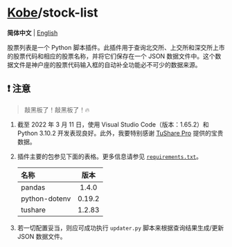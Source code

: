 # [Kobe](../../../..)/stock-list

**简体中文** | [English](./README-en.md)

股票列表是一个 Python 脚本插件。此插件用于查询北交所、上交所和深交所上市的股票代码和相应的股票名称，并将它们保存在一个 JSON 数据文件中。这个数据文件是神户座的股票代码输入框的自动补全功能必不可少的数据来源。

## ❗ 注意

> 敲黑板了！敲黑板了！🔥

1. 截至 2022 年 3 月 11 日，使用 Visual Studio Code（版本：1.65.2）和 Python 3.10.2 开发表现良好。此外，我要特别感谢 [TuShare Pro](https://tushare.pro/) 提供的宝贵数据。
2. 插件主要的包参见下面的表格。更多信息请参见 [`requirements.txt`](./requirements.txt)。

   | 名称          |  版本  |
   | :------------ | :----: |
   | pandas        | 1.4.0  |
   | python-dotenv | 0.19.2 |
   | tushare       | 1.2.83 |

3. 若一切配置妥当，则应可成功执行 `updater.py` 脚本来根据查询结果生成/更新 JSON 数据文件。
